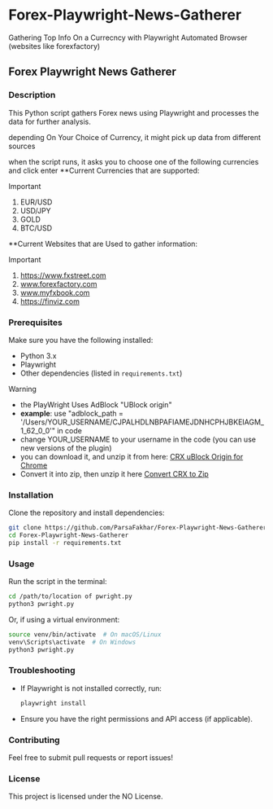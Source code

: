 # Forex-Playwright-News-Gatherer
Gathering Top Info On a Currecncy with Playwright Automated Browser (websites like forexfactory)

## Forex Playwright News Gatherer

### Description
This Python script gathers Forex news using Playwright and processes the data for further analysis.

depending On Your Choice of Currency, it might pick up data from different sources

when the script runs, it asks you to choose one of the following currencies and click enter
**Current Currencies that are supported:
> [!IMPORTANT]
> 1. EUR/USD
> 2. USD/JPY
> 3. GOLD
> 4. BTC/USD

**Current Websites that are Used to gather information:
> [!IMPORTANT]
> 1. https://www.fxstreet.com
> 2. www.forexfactory.com
> 3. www.myfxbook.com
> 4. https://finviz.com


### Prerequisites
Make sure you have the following installed:
- Python 3.x
- Playwright
- Other dependencies (listed in `requirements.txt`)

> [!WARNING]
> + the PlayWright Uses AdBlock "UBlock origin"
> + **example**: use "adblock_path = '/Users/YOUR_USERNAME/CJPALHDLNBPAFIAMEJDNHCPHJBKEIAGM_1_62_0_0'" in code <br>
> + change YOUR_USERNAME to your username in the code (you can use new versions of the plugin) <br>
> + you can download it, and unzip it from here: [CRX uBlock Origin for Chrome](https://www.crx4chrome.com/crx/31931/) <br>
> + Convert it into zip, then unzip it here [Convert CRX to Zip](https://www.ezyzip.com/convert-crx-to-zip.html) <br>


### Installation
Clone the repository and install dependencies:
```sh
git clone https://github.com/ParsaFakhar/Forex-Playwright-News-Gatherer.git
cd Forex-Playwright-News-Gatherer
pip install -r requirements.txt
```

### Usage
Run the script in the terminal:
```sh
cd /path/to/location of pwright.py
python3 pwright.py
```
Or, if using a virtual environment:
```sh
source venv/bin/activate  # On macOS/Linux
venv\Scripts\activate  # On Windows
python3 pwright.py
```

### Troubleshooting
- If Playwright is not installed correctly, run:
  ```sh
  playwright install
  ```
- Ensure you have the right permissions and API access (if applicable).

### Contributing
Feel free to submit pull requests or report issues!

### License
This project is licensed under the NO License.


